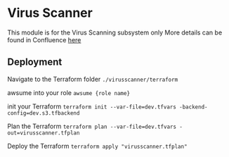 # Virus Scanner

This module is for the Virus Scanning subsystem only
More details can be found in Confluence [here](https://gpitbjss.atlassian.net/wiki/spaces/TW/pages/12406227067/Virus+Scanner+maintenance)

## Deployment

Navigate to the Terraform folder
`./virusscanner/terraform`

awsume into your role 
`awsume {role name}`

init your Terraform
`terraform init --var-file=dev.tfvars -backend-config=dev.s3.tfbackend`

Plan the Terraform
`terraform plan --var-file=dev.tfvars -out=virusscanner.tfplan`

Deploy the Terraform
`terraform apply "virusscanner.tfplan"`
